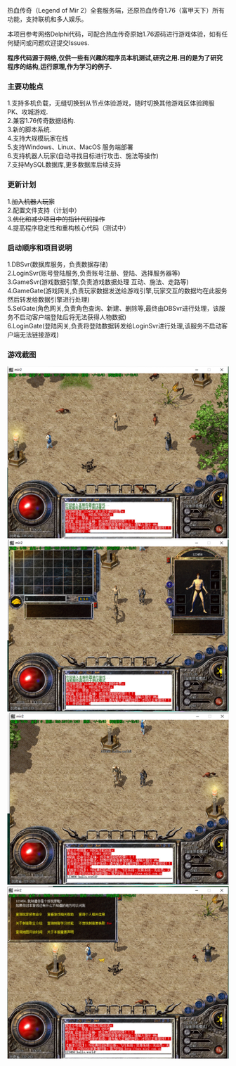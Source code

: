 热血传奇（Legend of Mir 2）全套服务端，还原热血传奇1.76（富甲天下）所有功能，支持联机和多人娱乐。  

本项目参考网络Delphi代码，可配合热血传奇原始1.76源码进行游戏体验，如有任何疑问或问题欢迎提交Issues.  

**程序代码源于网络,仅供一些有兴趣的程序员本机测试,研究之用.目的是为了研究程序的结构,运行原理,作为学习的例子.**

### 主要功能点
1.支持多机负载，无缝切换到从节点体验游戏，随时切换其他游戏区体验跨服PK、攻城游戏.    
2.兼容1.76传奇数据结构.    
3.新的脚本系统.  
4.支持大规模玩家在线  
5.支持Windows、Linux、MacOS 服务端部署  
6.支持机器人玩家(自动寻找目标进行攻击、施法等操作)  
7.支持MySQL数据库,更多数据库后续支持    

### 更新计划
1.~~加入机器人玩家~~  
2.配置文件支持（计划中）  
3.~~优化和减少项目中的指针代码操作~~  
4.提高程序稳定性和重构核心代码（测试中）


### 启动顺序和项目说明
1.DBSvr(数据库服务，负责数据存储)  
2.LoginSvr(账号登陆服务,负责账号注册、登陆、选择服务器等)  
3.GameSvr(游戏数据引擎,负责游戏数据处理 互动、施法、走路等)  
4.GameGate(游戏网关,负责玩家数据发送给游戏引擎,玩家交互的数据均在此服务然后转发给数据引擎进行处理)  
5.SelGate(角色网关,负责角色查询、新建、删除等,最终由DBSvr进行处理，该服务不启动客户端登陆后将无法获得人物数据)  
6.LoginGate(登陆网关,负责将登陆数据转发给LoginSvr进行处理,该服务不启动客户端无法链接游戏)

### 游戏截图
![](./Images/1632561445962.jpg)
![](./Images/1632561467819.jpg)
![](./Images/1632561488323.jpg)
![](./Images/1632561522104.jpg)
